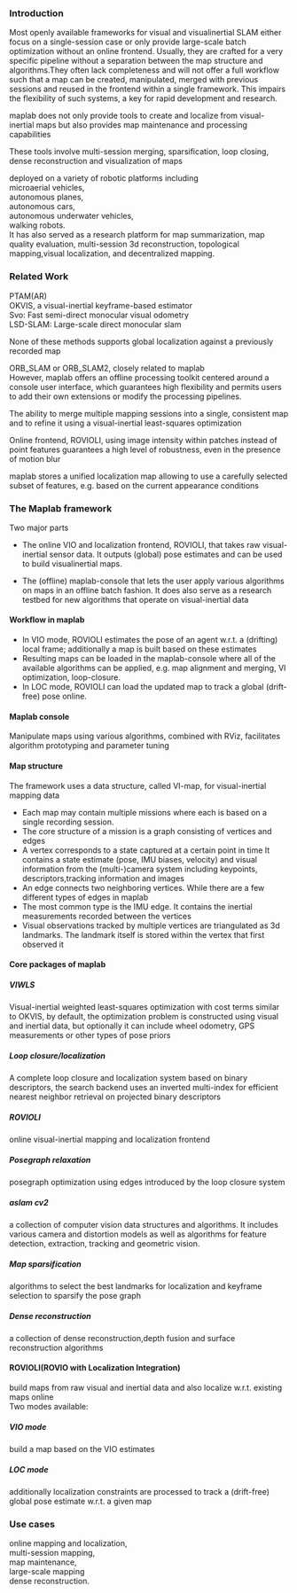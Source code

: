 ### Introduction
Most openly available frameworks for visual and visualinertial
SLAM either focus on a single-session case or
only provide large-scale batch optimization without an online
frontend. Usually, they are crafted for a very specific
pipeline without a separation between the map structure and algorithms.They often lack completeness and will not offer a
full workflow such that a map can be created, manipulated,
merged with previous sessions and reused in the frontend
within a single framework. This impairs the flexibility of
such systems, a key for rapid development and research.

maplab does not only provide tools to create and localize from
visual-inertial maps but also provides map maintenance and
processing capabilities

These tools involve multi-session merging, sparsification, loop closing, dense reconstruction and visualization of maps

deployed on a variety of robotic platforms including<br>
microaerial vehicles, <br>
autonomous planes, <br>
autonomous cars, <br>
autonomous underwater vehicles, <br>
walking robots. <br>
It has also served as a research platform for map summarization, map quality evaluation, multi-session 3d reconstruction, topological mapping,visual localization, and decentralized mapping.


### Related Work
PTAM(AR)<br>
OKVIS, a visual-inertial keyframe-based estimator<br>
Svo: Fast semi-direct monocular visual odometry<br>
LSD-SLAM: Large-scale direct monocular slam<br>

None of these methods supports global localization against a previously recorded map

ORB_SLAM or ORB_SLAM2, closely related to maplab<br>
However, maplab offers an offline processing toolkit centered around a console user interface, which guarantees high flexibility and permits users to add their own extensions or modify the processing pipelines.

The ability to merge multiple mapping sessions into a single, consistent
map and to refine it using a visual-inertial least-squares optimization

Online frontend, ROVIOLI, using image intensity within patches instead of point features guarantees a high level of robustness, even in the presence of motion blur

maplab stores a unified localization map allowing to use a carefully selected
subset of features, e.g. based on the current appearance conditions

### The Maplab framework
Two major parts<br>

* The online VIO and localization frontend, ROVIOLI,
that takes raw visual-inertial sensor data. It outputs (global) pose estimates and can be used to build visualinertial maps.

* The (offline) maplab-console that lets the user apply various algorithms on maps in an offline batch fashion. It does also serve as a research testbed for new algorithms that operate on visual-inertial data

#### Workflow in maplab
* In VIO mode, ROVIOLI estimates the pose of an agent w.r.t. a (drifting) local frame; additionally a map is built based on these estimates
* Resulting maps can be loaded in the maplab-console where all of the available
algorithms can be applied, e.g. map alignment and merging, VI optimization, loop-closure.
* In LOC mode, ROVIOLI can load the updated map to track a global (drift-free) pose online.

#### Maplab console
Manipulate maps using various algorithms, combined with RViz, facilitates algorithm prototyping and parameter tuning

#### Map structure
The framework uses a data structure, called VI-map, for visual-inertial mapping data

* Each map may contain multiple missions where each is based on a single recording session.
* The core structure of a mission is a graph consisting of vertices and edges
* A vertex corresponds to a state captured at a certain point in time
It contains a state estimate (pose, IMU biases, velocity) and visual information from the (multi-)camera system including keypoints, descriptors,tracking information and images
* An edge connects two neighboring vertices. While there are a few different types of edges in maplab
* The most common type is the IMU edge. It contains the inertial measurements recorded between the vertices
* Visual observations tracked by multiple vertices are triangulated as 3d landmarks. The landmark itself is stored within the vertex that first observed it

#### Core packages of maplab
##### VIWLS
Visual-inertial weighted least-squares optimization
with cost terms similar to OKVIS, by default, the optimization problem is constructed using visual and inertial data, but optionally it can include wheel odometry, GPS measurements or other
types of pose priors
##### Loop closure/localization
A complete loop closure and localization system based on binary descriptors, 
the search backend uses an inverted multi-index for efficient nearest
neighbor retrieval on projected binary descriptors
##### ROVIOLI
online visual-inertial mapping and localization frontend
##### Posegraph relaxation
posegraph optimization using edges introduced by the loop closure system
##### aslam cv2
a collection of computer vision data structures and algorithms. It includes various camera and distortion models as well as algorithms for feature detection, extraction, tracking and geometric vision.
##### Map sparsification
algorithms to select the best landmarks for localization and keyframe selection to sparsify the pose graph
##### Dense reconstruction
a collection of dense reconstruction,depth fusion and surface reconstruction algorithms

#### ROVIOLI(ROVIO with Localization Integration)
build maps from raw visual and inertial data and also localize w.r.t. existing maps online<br>
Two modes available:<br>
##### VIO mode
build a map based on the VIO estimates
##### LOC mode
additionally localization constraints are processed to track a (drift-free) global pose estimate w.r.t. a given map

### Use cases
online mapping and localization,<br>
multi-session mapping, <br>
map maintenance, <br>
large-scale mapping<br>
dense reconstruction.<br>